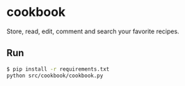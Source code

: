 # cookbook

Store, read, edit, comment and search your favorite recipes.

## Run

```bash
$ pip install -r requirements.txt
python src/cookbook/cookbook.py
```
